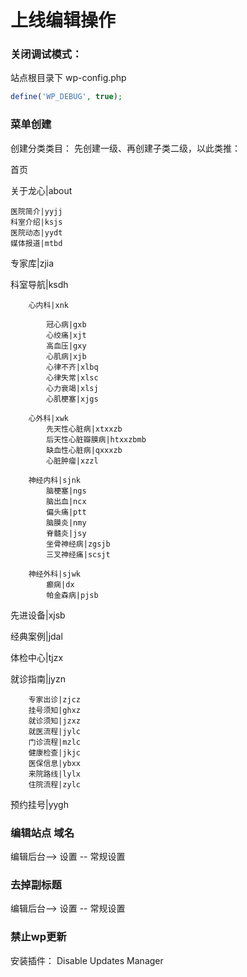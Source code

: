 # 上线编辑操作

### 关闭调试模式：
站点根目录下 wp-config.php
```php
define('WP_DEBUG', true);
```

### 菜单创建

创建分类类目：
先创建一级、再创建子类二级，以此类推：

首页

关于龙心|about

    医院简介|yyjj
    科室介绍|ksjs
    医院动态|yydt
    媒体报道|mtbd

专家库|zjia

科室导航|ksdh

        心内科|xnk

            冠心病|gxb
            心绞痛|xjt
            高血压|gxy
            心肌病|xjb
            心律不齐|xlbq
            心律失常|xlsc
            心力衰竭|xlsj
            心肌梗塞|xjgs

        心外科|xwk
            先天性心脏病|xtxxzb
            后天性心脏瓣膜病|htxxzbmb
            缺血性心脏病|qxxxzb
            心脏肿瘤|xzzl

        神经内科|sjnk            
            脑梗塞|ngs
            脑出血|ncx
            偏头痛|ptt
            脑膜炎|nmy
            脊髓炎|jsy
            坐骨神经病|zgsjb
            三叉神经痛|scsjt

        神经外科|sjwk
            癫痫|dx
            帕金森病|pjsb

先进设备|xjsb

经典案例|jdal

体检中心|tjzx

就诊指南|jyzn

        专家出诊|zjcz
        挂号须知|ghxz
        就诊须知|jzxz
        就医流程|jylc
        门诊流程|mzlc
        健康检查|jkjc
        医保信息|ybxx
        来院路线|lylx
        住院流程|zylc

预约挂号|yygh


### 编辑站点 域名
编辑后台--> 设置 -- 常规设置


### 去掉副标题
编辑后台--> 设置 -- 常规设置


### 禁止wp更新

安装插件： Disable Updates Manager




